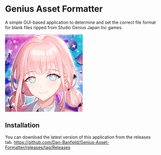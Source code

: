 # Genius Asset Formatter
A simple GUI-based application to determine and set the correct file format for blank files ripped from Studio Genius Japan Inc games.

![Genius Asset Formatter Icon](https://raw.githubusercontent.com/Dan-Banfield/Genius-Asset-Formatter/master/Genius%20Asset%20Formatter/Images/Genius%20Icon%20Image.png?token=GHSAT0AAAAAABIDGLYNLQ2KWCPRY2GCRVEQYTBPMGQ)

## Installation
You can download the latest version of this application from the releases tab. https://github.com/Dan-Banfield/Genius-Asset-Formatter/releases/tag/Releases
